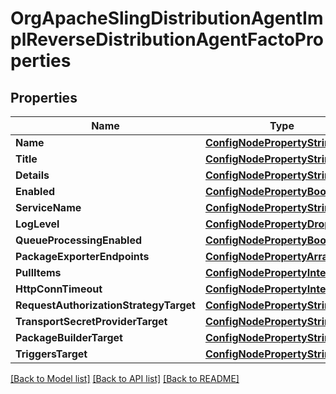 # OrgApacheSlingDistributionAgentImplReverseDistributionAgentFactoProperties

## Properties
Name | Type | Description | Notes
------------ | ------------- | ------------- | -------------
**Name** | [**ConfigNodePropertyString**](configNodePropertyString.md) |  | [optional] 
**Title** | [**ConfigNodePropertyString**](configNodePropertyString.md) |  | [optional] 
**Details** | [**ConfigNodePropertyString**](configNodePropertyString.md) |  | [optional] 
**Enabled** | [**ConfigNodePropertyBoolean**](configNodePropertyBoolean.md) |  | [optional] 
**ServiceName** | [**ConfigNodePropertyString**](configNodePropertyString.md) |  | [optional] 
**LogLevel** | [**ConfigNodePropertyDropDown**](configNodePropertyDropDown.md) |  | [optional] 
**QueueProcessingEnabled** | [**ConfigNodePropertyBoolean**](configNodePropertyBoolean.md) |  | [optional] 
**PackageExporterEndpoints** | [**ConfigNodePropertyArray**](configNodePropertyArray.md) |  | [optional] 
**PullItems** | [**ConfigNodePropertyInteger**](configNodePropertyInteger.md) |  | [optional] 
**HttpConnTimeout** | [**ConfigNodePropertyInteger**](configNodePropertyInteger.md) |  | [optional] 
**RequestAuthorizationStrategyTarget** | [**ConfigNodePropertyString**](configNodePropertyString.md) |  | [optional] 
**TransportSecretProviderTarget** | [**ConfigNodePropertyString**](configNodePropertyString.md) |  | [optional] 
**PackageBuilderTarget** | [**ConfigNodePropertyString**](configNodePropertyString.md) |  | [optional] 
**TriggersTarget** | [**ConfigNodePropertyString**](configNodePropertyString.md) |  | [optional] 

[[Back to Model list]](../README.md#documentation-for-models) [[Back to API list]](../README.md#documentation-for-api-endpoints) [[Back to README]](../README.md)


